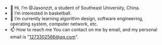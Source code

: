 - 👋 Hi, I’m @Jasonzzt, a student of Southeast University, China.
- 👀 I’m interested in basketball.
- 🌱 I’m currently learning algorithm design, software engineering, operating system, computer network, etc.
- 📫 How to reach me  You can contact on me by email, and my personal email is "1273302566@qq.com".

<!---
Jasonzzt/Jasonzzt is a ✨ special ✨ repository because its `README.md` (this file) appears on your GitHub profile.
You can click the Preview link to take a look at your changes.
--->
